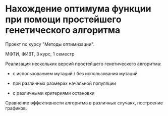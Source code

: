 # Нахождение оптимума функции при помощи простейшего генетического алгоритма

Проект по курсу "Методы оптимизации". 

МФТИ, ФИВТ, 3 курс, 1 семестр

Реализация нескольких версий простейшего генетического алгоритма:

- с использованием мутаций / без использования мутаций

- при различных размерах начальной популяции

- с различными критериями остановки

Сравнение эффективности алгоритма в различных случаях, построение графиков. 

